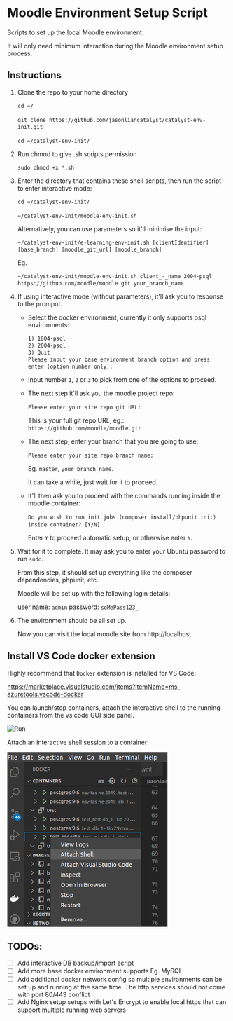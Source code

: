 # Moodle Environment Setup Script

Scripts to set up the local Moodle environment.

It will only need minimum interaction during the Moodle environment setup process.

## Instructions

1. Clone the repo to your home directory

    ```
    cd ~/

    git clone https://github.com/jasonliancatalyst/catalyst-env-init.git

    cd ~/catalyst-env-init/
    ```

2. Run chmod to give .sh scripts permission

    ```
    sudo chmod +x *.sh
    ```

2. Enter the directory that contains these shell scripts, then run the script to enter interactive mode:

    ```
    cd ~/catalyst-env-init/

    ~/catalyst-env-init/moodle-env-init.sh

    ```

    Alternatively, you can use parameters so it'll minimise the input:

    ```
    ~/catalyst-env-init/e-learning-env-init.sh [clientIdentifier] [base_branch] [moodle_git_url] [moodle_branch]
    ```

    Eg.
    ```
    ~/catalyst-env-init/moodle-env-init.sh client_-_name 2004-psql https://github.com/moodle/moodle.git your_branch_name
    ```
3. If using interactive mode (without parameters), it'll ask you to response to the prompot.

   - Select the docker environment, currently it only supports psql environments:

        ```
        1) 1804-psql
        2) 2004-psql
        3) Quit
        Please input your base environment branch option and press enter [option number only]:
        ```

   - Input number `1`, `2` or `3` to pick from one of the options to proceed.

   - The next step it'll ask you the moodle project repo:

        `
        Please enter your site repo git URL:
        `

        This is your full git repo URL, eg.: `https://github.com/moodle/moodle.git`

   - The next step, enter your branch that you are going to use:

        `
        Please enter your site repo branch name:
        `

        Eg. `master`, `your_branch_name`.

        It can take a while, just wait for it to proceed.

    - It'll then ask you to proceed with the commands running inside the moodle container:

        `
        Do you wish to run init jobs (composer install/phpunit init) inside container? [Y/N]
        `

        Enter `Y` to proceed automatic setup, or otherwise enter `N`.

4. Wait for it to complete. It may ask you to enter your Ubuntu password to run `sudo`.

   From this step, it should set up everything like the composer dependencies, phpunit, etc.

   Moodle will be set up with the following login details:

   user name: `admin`
   password: `soMePass123_`

5. The environment should be all set up.

    Now you can visit the local moodle site from http://localhost.

## Install VS Code docker extension

Highly recommend that `Docker` extension is installed for VS Code:

https://marketplace.visualstudio.com/items?itemName=ms-azuretools.vscode-docker

You can launch/stop containers, attach the interactive shell to the running containers from the vs code GUI side panel.

![Run](https://github.com/microsoft/vscode-docker/raw/main/resources/readme/overview.gif)

Attach an interactive shell session to a container:

![Attach an interactive shell](./images/attach-shell-docker-vs-code.png)

## TODOs:

- [ ] Add interactive DB backup/import script
- [ ] Add more base docker environment supports Eg. MySQL
- [ ] Add additional docker network config so multiple environments can be set up and running at the same time. The http services should not come with port 80/443 conflict
- [ ] Add Nginx setup setups with Let's Encrypt to enable local https that can support multiple running web servers

